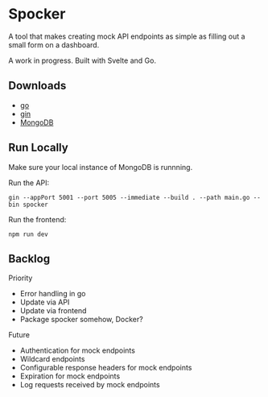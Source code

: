 # Spocker

A tool that makes creating mock API endpoints as simple as filling out a small form on a dashboard.

A work in progress. Built with Svelte and Go.

## Downloads

- [go](https://go.dev/doc/install)
- [gin](https://github.com/gin-gonic/gin#installation)
- [MongoDB](https://docs.mongodb.com/manual/installation/)

## Run Locally

Make sure your local instance of MongoDB is runnning.

Run the API:

```
gin --appPort 5001 --port 5005 --immediate --build . --path main.go --bin spocker
```

Run the frontend:

```
npm run dev
```

## Backlog

Priority

- Error handling in go
- Update via API
- Update via frontend
- Package spocker somehow, Docker?

Future

- Authentication for mock endpoints
- Wildcard endpoints
- Configurable response headers for mock endpoints
- Expiration for mock endpoints
- Log requests received by mock endpoints